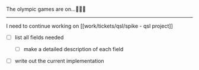 
The olympic games are on...🌈🌈🌈

---

I need to continue working on [[work/tickets/qsl/spike - qsl project]]
- [ ] list all fields needed
	- [ ] make a detailed description of each field
- [ ] write out the current implementation

